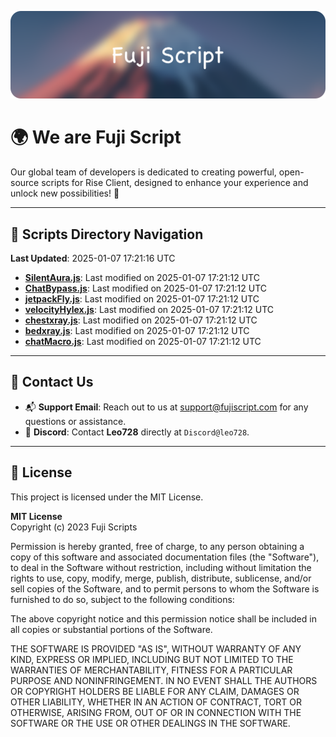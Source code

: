 ![Banner](.github/b.webp)

# 🌍 **We are Fuji Script**

Our global team of developers is dedicated to creating powerful, open-source scripts for Rise Client, designed to enhance your experience and unlock new possibilities! 🌟

---
<!-- SCRIPTS_NAVIGATION_START -->
## 📂 **Scripts Directory Navigation**

**Last Updated**: 2025-01-07 17:21:16 UTC

- **[SilentAura.js](scripts/SilentAura.js)**: Last modified on 2025-01-07 17:21:12 UTC
- **[ChatBypass.js](scripts/ChatBypass.js)**: Last modified on 2025-01-07 17:21:12 UTC
- **[jetpackFly.js](scripts/jetpackFly.js)**: Last modified on 2025-01-07 17:21:12 UTC
- **[velocityHylex.js](scripts/velocityHylex.js)**: Last modified on 2025-01-07 17:21:12 UTC
- **[chestxray.js](scripts/chestxray.js)**: Last modified on 2025-01-07 17:21:12 UTC
- **[bedxray.js](scripts/bedxray.js)**: Last modified on 2025-01-07 17:21:12 UTC
- **[chatMacro.js](scripts/chatMacro.js)**: Last modified on 2025-01-07 17:21:12 UTC

<!-- SCRIPTS_NAVIGATION_END -->

---

## 💬 **Contact Us**  
- 📬 **Support Email**: Reach out to us at [support@fujiscript.com](mailto:support@fujiscript.com) for any questions or assistance.  
- 💬 **Discord**: Contact **Leo728** directly at `Discord@leo728`.

---

## 📜 **License**

This project is licensed under the MIT License.  

**MIT License**  
Copyright (c) 2023 Fuji Scripts  

Permission is hereby granted, free of charge, to any person obtaining a copy of this software and associated documentation files (the "Software"), to deal in the Software without restriction, including without limitation the rights to use, copy, modify, merge, publish, distribute, sublicense, and/or sell copies of the Software, and to permit persons to whom the Software is furnished to do so, subject to the following conditions:  

The above copyright notice and this permission notice shall be included in all copies or substantial portions of the Software.  

THE SOFTWARE IS PROVIDED "AS IS", WITHOUT WARRANTY OF ANY KIND, EXPRESS OR IMPLIED, INCLUDING BUT NOT LIMITED TO THE WARRANTIES OF MERCHANTABILITY, FITNESS FOR A PARTICULAR PURPOSE AND NONINFRINGEMENT. IN NO EVENT SHALL THE AUTHORS OR COPYRIGHT HOLDERS BE LIABLE FOR ANY CLAIM, DAMAGES OR OTHER LIABILITY, WHETHER IN AN ACTION OF CONTRACT, TORT OR OTHERWISE, ARISING FROM, OUT OF OR IN CONNECTION WITH THE SOFTWARE OR THE USE OR OTHER DEALINGS IN THE SOFTWARE.  
